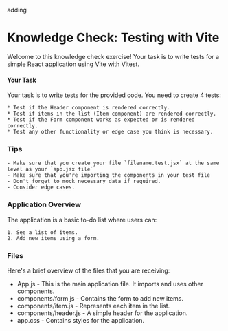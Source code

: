 adding 
# Knowledge Check: Testing with Vite

Welcome to this knowledge check exercise! Your task is to write tests for a simple React application using Vite with Vitest.

#### Your Task

Your task is to write tests for the provided code. You need to create 4 tests:

    * Test if the Header component is rendered correctly.
    * Test if items in the list (Item component) are rendered correctly.
    * Test if the Form component works as expected or is rendered correctly.
    * Test any other functionality or edge case you think is necessary.

### Tips

    - Make sure that you create your file `filename.test.jsx` at the same level as your `app.jsx file`
    - Make sure that you're importing the components in your test file
    - Don't forget to mock necessary data if required.
    - Consider edge cases.

### Application Overview

The application is a basic to-do list where users can:

    1. See a list of items.
    2. Add new items using a form.

### Files

Here's a brief overview of the files that you are receiving:

- App.js - This is the main application file. It imports and uses other components.
- components/form.js - Contains the form to add new items.
- components/item.js - Represents each item in the list.
- components/header.js - A simple header for the application.
- app.css - Contains styles for the application.

